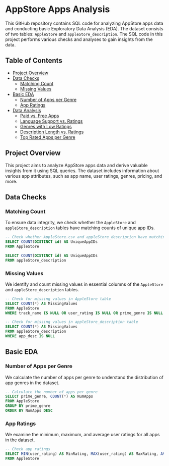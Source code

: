 # AppStore Apps Analysis

This GitHub repository contains SQL code for analyzing AppStore apps data and conducting basic Exploratory Data Analysis (EDA). The dataset consists of two tables: `AppleStore` and `appleStore_description`. The SQL code in this project performs various checks and analyses to gain insights from the data.

## Table of Contents
- [Project Overview](#project-overview)
- [Data Checks](#data-checks)
  - [Matching Count](#matching-count)
  - [Missing Values](#missing-values)
- [Basic EDA](#basic-eda)
  - [Number of Apps per Genre](#number-of-apps-per-genre)
  - [App Ratings](#app-ratings)
- [Data Analysis](#data-analysis)
  - [Paid vs. Free Apps](#paid-vs-free-apps)
  - [Language Support vs. Ratings](#language-support-vs-ratings)
  - [Genres with Low Ratings](#genres-with-low-ratings)
  - [Description Length vs. Ratings](#description-length-vs-ratings)
  - [Top Rated Apps per Genre](#top-rated-apps-per-genre)

## Project Overview

This project aims to analyze AppStore apps data and derive valuable insights from it using SQL queries. The dataset includes information about various app attributes, such as app name, user ratings, genres, pricing, and more.

## Data Checks

### Matching Count

To ensure data integrity, we check whether the `AppleStore` and `appleStore_description` tables have matching counts of unique app IDs.

```sql
-- Check whether AppleStore.csv and appleStore_description have matching counts of unique app IDs
SELECT COUNT(DISTINCT id) AS UniqueAppIDs
FROM AppleStore

SELECT COUNT(DISTINCT id) AS UniqueAppIDs
FROM appleStore_description
```

### Missing Values

We identify and count missing values in essential columns of the `AppleStore` and `appleStore_description` tables.

```sql
-- Check for missing values in AppleStore table
SELECT COUNT(*) AS MissingValues
FROM AppleStore
WHERE track_name IS NULL OR user_rating IS NULL OR prime_genre IS NULL

-- Check for missing values in appleStore_description table
SELECT COUNT(*) AS MissingValues
FROM appleStore_description
WHERE app_desc IS NULL
```

## Basic EDA

### Number of Apps per Genre

We calculate the number of apps per genre to understand the distribution of app genres in the dataset.

```sql
-- Calculate the number of apps per genre
SELECT prime_genre, COUNT(*) AS NumApps
FROM AppleStore
GROUP BY prime_genre
ORDER BY NumApps DESC
```

### App Ratings

We examine the minimum, maximum, and average user ratings for all apps in the dataset.

```sql
-- Check app ratings
SELECT MIN(user_rating) AS MinRating, MAX(user_rating) AS MaxRating, AVG(user_rating) AS AvgRating
FROM AppleStore
```







